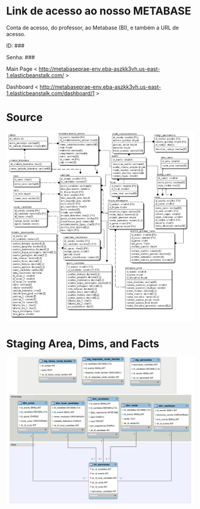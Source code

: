 # Link de acesso ao nosso METABASE
Conta de acesso, do professor, ao Metabase (BI), e também a URL de acesso.

ID: ###

Senha: ###

Main Page < http://metabaseprae-env.eba-aszkk3vh.us-east-1.elasticbeanstalk.com/ >

Dashboard < http://metabaseprae-env.eba-aszkk3vh.us-east-1.elasticbeanstalk.com/dashboard/1 >

# Source

![ER](mer.png)

# Staging Area, Dims, and Facts

![DWH](transformation.png)
